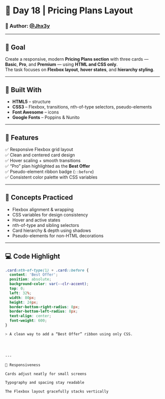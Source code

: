 # 🌟 Day 18 | Pricing Plans Layout

### 👤 Author: [@Jhx3y](https://github.com/Jhx3y)

---

## 🎯 Goal
Create a responsive, modern **Pricing Plans section** with three cards — **Basic**, **Pro**, and **Premium** — using **HTML and CSS only**.  
The task focuses on **Flexbox layout**, **hover states**, and **hierarchy styling**.

---

## 🧱 Built With
- **HTML5** – structure  
- **CSS3** – Flexbox, transitions, nth-of-type selectors, pseudo-elements  
- **Font Awesome** – icons  
- **Google Fonts** – Poppins & Nunito  

---

## 🧩 Features
✅ Responsive Flexbox grid layout  
✅ Clean and centered card design  
✅ Hover scaling + smooth transitions  
✅ “Pro” plan highlighted as the **Best Offer**  
✅ Pseudo-element ribbon badge (`::before`)  
✅ Consistent color palette with CSS variables  

---

## 🧠 Concepts Practiced
- Flexbox alignment & wrapping  
- CSS variables for design consistency  
- Hover and active states  
- nth-of-type and sibling selectors  
- Card hierarchy & depth using shadows  
- Pseudo-elements for non-HTML decorations  

---

## 💻 Code Highlight
```css
.card:nth-of-type(1) + .card::before {
  content: 'Best Offer';
  position: absolute;
  background-color: var(--clr-accent);
  top: 0;
  left: 32%;
  width: 80px;
  height: 24px;
  border-bottom-right-radius: 8px;
  border-bottom-left-radius: 8px;
  text-align: center;
  font-weight: 600;
}

> A clean way to add a “Best Offer” ribbon using only CSS.




---

📱 Responsiveness

Cards adjust neatly for small screens

Typography and spacing stay readable

The Flexbox layout gracefully stacks vertically